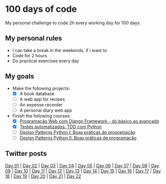 # 100 days of code
My personal challenge to code 2h every working day for 100 days

## My personal rules
 - I can take a break in the weekends, if i want to
 - Code for 2 hours
 - Do practical exercises every day

## My goals
- Make the following projects:
    - [x] A book database
    - [ ] A web app for recipes
    - [ ] An expense recorder
    - [ ] A personal diary web app
- Finish the following courses:
    - [x] [Programação Web com Django Framework - do básico ao avançado](https://www.udemy.com/course/programacao-web-com-django-framework-do-basico-ao-avancado/)
    - [x] [Testes automatizados: TDD com Python](https://www.alura.com.br/curso-online-tdd-com-python)
    - [ ] [Design Patterns Python I: Boas práticas de programação](https://www.alura.com.br/curso-online-design-patterns-python)
    - [ ] [Design Patterns Python II: Boas práticas de programação](https://www.alura.com.br/curso-online-design-patterns-python-2)

## Twitter posts
[Day 01](https://twitter.com/cleysonph/status/1239401210530213888) | [Day 02](https://twitter.com/cleysonph/status/1239744833532674050) | [Day 03](https://twitter.com/cleysonph/status/1240108335187267585) | [Day 04](https://twitter.com/cleysonph/status/1240505706324930561) | [Day 05](https://twitter.com/cleysonph/status/1240843093764706304) | [Day 06](https://twitter.com/cleysonph/status/1241204613635887105) | [Day 07](https://twitter.com/cleysonph/status/1241561602421374976) | [Day 08](https://twitter.com/cleysonph/status/1241943129219117057) | [Day 09](https://twitter.com/cleysonph/status/1242307781727789057) | [Day 10](https://twitter.com/cleysonph/status/1242850748297351169) | [Day 11](https://twitter.com/cleysonph/status/1243009963691311107) | [Day 12](https://twitter.com/cleysonph/status/1243376273507966982) | [Day 13](https://twitter.com/cleysonph/status/1243754000803155968) | [Day 14](https://twitter.com/cleysonph/status/1245544043301519361) | [Day 15](https://twitter.com/cleysonph/status/1245544697025777664) | [Day 16](https://twitter.com/cleysonph/status/1245545241349967873) | [Day 17](https://twitter.com/cleysonph/status/1245545707102232578) | [Day 18](https://twitter.com/cleysonph/status/1246292219293847552) | [Day 19](https://twitter.com/cleysonph/status/1246657247729647617) | [Day 20](https://twitter.com/cleysonph/status/1246657486930817024) | [Day 21](https://twitter.com/cleysonph/status/1247344036693803014) | [Day 22](https://twitter.com/cleysonph/status/1247344248497766403)
